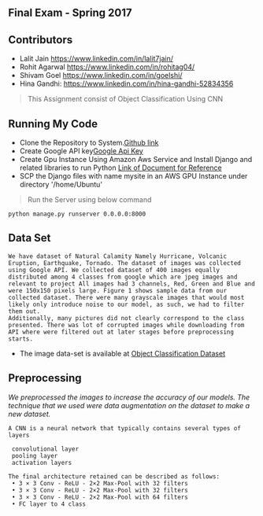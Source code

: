 
## Final Exam - Spring 2017

## Contributors
- Lalit Jain https://www.linkedin.com/in/lalit7jain/ 
- Rohit Agarwal https://www.linkedin.com/in/rohitag04/ 
- Shivam Goel https://www.linkedin.com/in/goelshi/
- Hina Gandhi: https://www.linkedin.com/in/hina-gandhi-52834356


>This Assignment consist of Object Classification Using CNN

## Running My Code

- Clone the Repository to System.[Github link](https://github.com/Shivam1989/Object-Classification-Using-CNN_Keras_Tensorflow)
- Create Google API key[Google Api Key](https://console.developers.google.com/apis/dashboard?project=final-project-152101)
- Create Gpu Instance Using Amazon Aws Service and Install Django and related libraries to run Python [Link of Document for Reference](https://github.com/Shivam1989/Object-Classification-Using-CNN_Keras_Tensorflow/tree/master/ObjectClassification_CNN_Keras-master/Document/Steps%20for%20running%20code.docx)
- SCP the Django files with name mysite  in an AWS GPU Instance under directory '/home/Ubuntu'
> Run the Server using below command
```
python manage.py runserver 0.0.0.0:8000

```

## Data Set 
```
We have dataset of Natural Calamity Namely Hurricane, Volcanic Eruption, Earthquake, Tornado. The dataset of images was collected using Google API. We collected dataset of 400 images equally distributed among 4 classes from google which are jpeg images and relevant to project All images had 3 channels, Red, Green and Blue and were 150x150 pixels large. Figure 1 shows sample data from our collected dataset. There were many grayscale images that would most likely only introduce noise to our model, as such, we had to filter them out.
Additionally, many pictures did not clearly correspond to the class presented. There was lot of corrupted images while downloading from API where were filtered out at later stages before preprocessing starts.
```

- The image data-set is available at [Object Classification Dataset](https://github.com/Shivam1989/Object-Classification-Using-CNN_Keras_Tensorflow/tree/master/ObjectClassification_CNN_Keras-master/Django%20code/Django_CNN_Website/mysite/Data)

## Preprocessing

*We preprocessed the images to increase the accuracy of our models. The technique that we used were data augmentation on the dataset to make a new dataset.*

```
A CNN is a neural network that typically contains several types of layers

 convolutional layer
 pooling layer
 activation layers

The final architecture retained can be described as follows:
 • 3 × 3 Conv - ReLU - 2×2 Max-Pool with 32 filters
 • 3 × 3 Conv - ReLU - 2×2 Max-Pool with 32 filters 
 • 3 × 3 Conv - ReLU - 2×2 Max-Pool with 64 filters
 • FC layer to 4 class 


 ```
